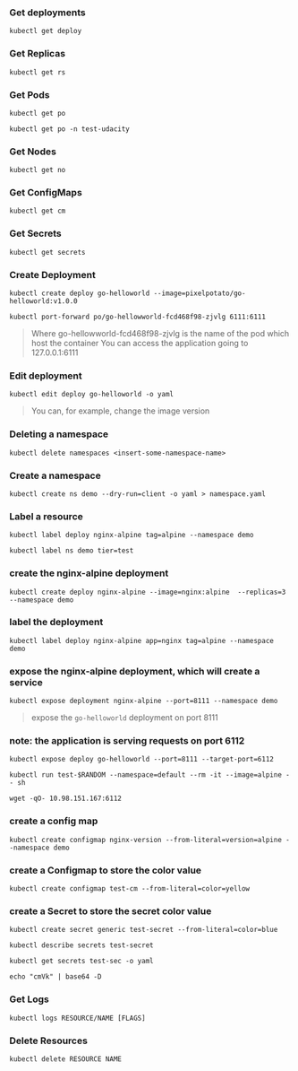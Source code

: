 ### Get deployments
`kubectl get deploy`

### Get Replicas
`kubectl get rs`

### Get Pods
`kubectl get po`

`kubectl get po -n test-udacity`

### Get Nodes
`kubectl get no`

### Get ConfigMaps
`kubectl get cm`

### Get Secrets
`kubectl get secrets`

### Create Deployment
`kubectl create deploy go-helloworld --image=pixelpotato/go-helloworld:v1.0.0`

`kubectl port-forward po/go-hellowworld-fcd468f98-zjvlg 6111:6111`

> Where go-hellowworld-fcd468f98-zjvlg is the name of the pod which host the container
> You can access the application going to 127.0.0.1:6111

### Edit deployment
`kubectl edit deploy go-helloworld -o yaml`

> You can, for example, change the image version

### Deleting a namespace
`kubectl delete namespaces <insert-some-namespace-name>`

### Create a namespace
`kubectl create ns demo --dry-run=client -o yaml > namespace.yaml`

### Label a resource
`kubectl label deploy nginx-alpine tag=alpine --namespace demo`

`kubectl label ns demo tier=test`

### create the nginx-alpine deployment 
`kubectl create deploy nginx-alpine --image=nginx:alpine  --replicas=3 --namespace demo`

### label the deployment
`kubectl label deploy nginx-alpine app=nginx tag=alpine --namespace demo`

### expose the nginx-alpine deployment, which will create a service
`kubectl expose deployment nginx-alpine --port=8111 --namespace demo`

> expose the `go-helloworld` deployment on port 8111

### note: the application is serving requests on port 6112
`kubectl expose deploy go-helloworld --port=8111 --target-port=6112`

`kubectl run test-$RANDOM --namespace=default --rm -it --image=alpine -- sh`

`wget -qO- 10.98.151.167:6112 `

### create a config map
`kubectl create configmap nginx-version --from-literal=version=alpine --namespace demo`

### create a Configmap to store the color value
`kubectl create configmap test-cm --from-literal=color=yellow`

### create a Secret to store the secret color value
`kubectl create secret generic test-secret --from-literal=color=blue`

`kubectl describe secrets test-secret`

`kubectl get secrets test-sec -o yaml`

`echo "cmVk" | base64 -D`

### Get Logs
`kubectl logs RESOURCE/NAME [FLAGS]`

### Delete Resources
`kubectl delete RESOURCE NAME`
